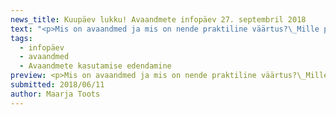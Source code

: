 ```yaml
---
news_title: Kuupäev lukku! Avaandmete infopäev 27. septembril 2018
text: "<p>Mis on avaandmed ja mis on nende praktiline väärtus?\_Mille poolest erinevad avaandmed ja avalikud andmed? Kas kõik avaliku sektori andmed on avaandmed? Aga kas peaksid olema? Ja kuidas seostuvad selle kõigega veel\_isikuandmed?</p>\n<p>Nendele ja paljudele teistele põletavatele küsimustele pakub vastuseid Tallinnas\_<strong>27. septembril\_</strong>toimuv\_<strong>avaandmete infopäev</strong>. Kavas\_ettekanded ekspertidelt,\_praktilised näited andmete avamisest ja\_kasutamisvõimalustest, inspireerivad edulood teistest riikidest ja avameelne mõttevahetus avaandmetega seotud väljakutsete teemal.</p>\n<p>Osalema on oodatud avaliku sektori andmevaldajad ning avaandmete kasutajad ja huvilised kõigist sektoritest ja tegevusvaldkondadest!</p>\n<p>Registreerumine algab peagi, seniks <a href=\"https://www.facebook.com/events/2258219001081223/\" rel=\"nofollow\">jälgi\_lisainfot Facebookis</a>!</p>\n<p>NB! Veel saab meile saata ettepanekuid teemade ja küsimuste osas, mille kohta sooviksite infopäeval rohkem teada saada\_–\_<a href=\"http://https/github.com/okestonia/opendata-issue-tracker/issues/95\" rel=\"nofollow\">esita\_oma küsimus\_Githubi teemalõime</a>.</p>\n<p><em>Avaandmete infopäev toimub projekti „Avaandmete kasutamise edendamine“ (2018-2020) raames, mida viib koostöös Majandus- ja Kommunikatsiooniministeeriumiga ellu MTÜ Open Knowledge Estonia. Projekti rahastatakse EL struktuuritoetuse toetusskeemist \"Infoühiskonna teadlikkuse tõstmine\", mida rahastab Euroopa Regionaalarengu Fond.</em></p>\n"
tags:
  - infopäev
  - avaandmed
  - Avaandmete kasutamise edendamine
preview: <p>Mis on avaandmed ja mis on nende praktiline väärtus?\_Mille poolest erinevad avaandmed ja avalikud andmed? Kas kõik avaliku sektori andmed on avaandmed? Aga kas peaksid olema? Ja kuidas seostuvad selle kõigega veel\_isikuandmed?</p>
submitted: 2018/06/11
author: Maarja Toots
---
```

